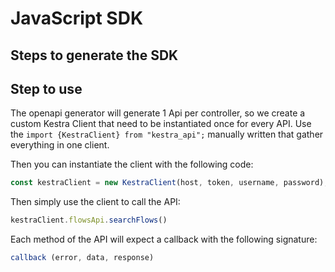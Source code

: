 # JavaScript SDK

## Steps to generate the SDK



## Step to use

The openapi generator will generate 1 Api per controller, so we create a custom Kestra Client that need to be instantiated once for every API.
Use the `import {KestraClient} from "kestra_api";` manually written that gather everything in one client.

Then you can instantiate the client with the following code:

```javascript
const kestraClient = new KestraClient(host, token, username, password);
 ```

Then simply use the client to call the API:

```javascript
kestraClient.flowsApi.searchFlows()
```

Each method of the API will expect a callback with the following signature:

```javascript
callback (error, data, response)
```